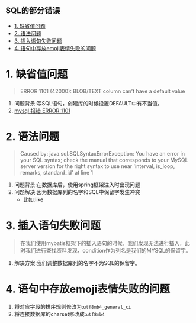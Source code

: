 SQL的部分错误
---

<!-- TOC -->

- [1. 缺省值问题](#1-缺省值问题)
- [2. 语法问题](#2-语法问题)
- [3. 插入语句失败问题](#3-插入语句失败问题)
- [4. 语句中存放emoji表情失败的问题](#4-语句中存放emoji表情失败的问题)

<!-- /TOC -->

# 1. 缺省值问题
>ERROR 1101 (42000): BLOB/TEXT column can’t have a default value
1. 问题背景:写SQL语句，创建库的时候设置DEFAULT中有不当值。
2. <a href = "https://blog.csdn.net/A11085013/article/details/21695617">mysql 报错 ERROR 1101</a>

# 2. 语法问题
>Caused by: java.sql.SQLSyntaxErrorException: You have an error in your SQL syntax; check the manual that corresponds to your MySQL server version for the right syntax to use near 'interval, is_loop, remarks, standard_id' at line 1
1. 问题背景:在数据库后，使用spring框架注入时出现问题
2. 问题解决:因为数据库列的名字和SQL中保留字发生冲突
    + 比如:like

# 3. 插入语句失败问题
>在我们使用mybatis框架下的插入语句的时候，我们发现无法进行插入，此时我们进行查找资料发现，condition作为列名是我们的MYSQL的保留字。
1. 解决方案:我们调整数据库列的名字不为SQL的保留字。

# 4. 语句中存放emoji表情失败的问题
1. 将对应字段的排序规则修改为:`utf8mb4_general_ci`
2. 将连接数据库的charset修改成:`utf8mb4`